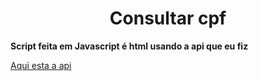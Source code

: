 <h1 style="text-align: center;">Consultar cpf</h1>


<b>Script feita em Javascript é html usando a api que eu fiz</b>

<a href="https://github.com/Shateizin/"> Aqui esta a api</a>
